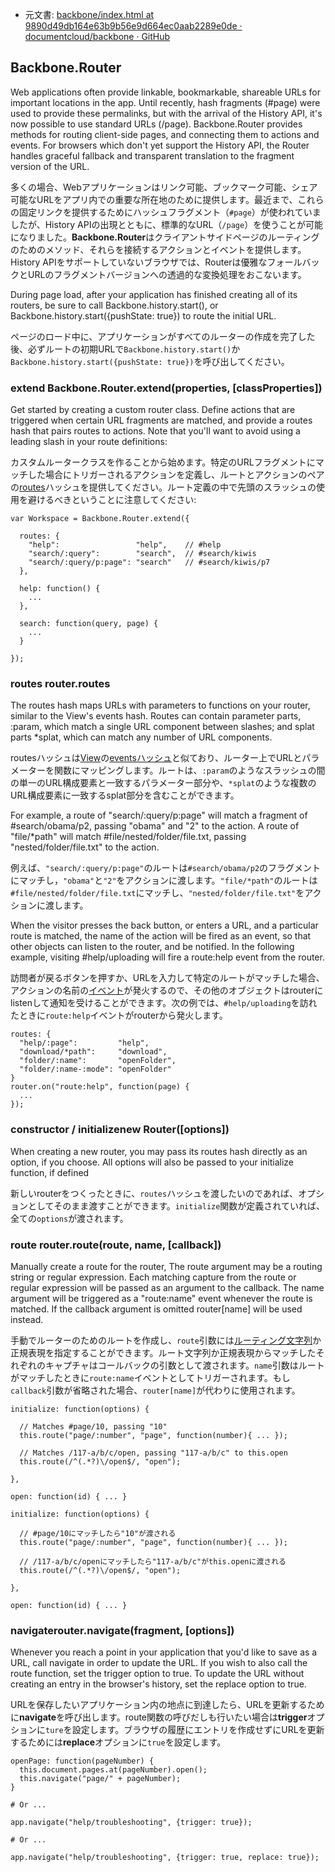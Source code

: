+  元文書: [backbone/index.html at 9890d49db164e63b9b56e9d664ec0aab2289e0de · documentcloud/backbone · GitHub](https://github.com/documentcloud/backbone/blob/9890d49db164e63b9b56e9d664ec0aab2289e0de/index.html "backbone/index.html at 9890d49db164e63b9b56e9d664ec0aab2289e0de · documentcloud/backbone · GitHub")

## Backbone.Router

Web applications often provide linkable, bookmarkable, shareable URLs for important locations in the app. Until recently, hash fragments (#page) were used to provide these permalinks, but with the arrival of the History API, it's now possible to use standard URLs (/page). Backbone.Router provides methods for routing client-side pages, and connecting them to actions and events. For browsers which don't yet support the History API, the Router handles graceful fallback and transparent translation to the fragment version of the URL.

多くの場合、Webアプリケーションはリンク可能、ブックマーク可能、シェア可能なURLをアプリ内での重要な所在地のために提供します。最近まで、これらの固定リンクを提供するためにハッシュフラグメント（`#page`）が使われていましたが、History APIの出現とともに、標準的なURL（`/page`）を使うことが可能になりました。**Backbone.Router**はクライアントサイドページのルーティングのためのメソッド、それらを接続するアクションとイベントを提供します。History APIをサポートしていないブラウザでは、Routerは優雅なフォールバックとURLのフラグメントバージョンへの透過的な変換処理をおこないます。

During page load, after your application has finished creating all of its routers, be sure to call Backbone.history.start(), or Backbone.history.start({pushState: true}) to route the initial URL.

ページのロード中に、アプリケーションがすべてのルーターの作成を完了した後、必ずルートの初期URLで`Backbone.history.start()`か`Backbone.history.start({pushState: true})`を呼び出してください。

### extend Backbone.Router.extend(properties, [classProperties]) 

Get started by creating a custom router class. Define actions that are triggered when certain URL fragments are matched, and provide a routes hash that pairs routes to actions. Note that you'll want to avoid using a leading slash in your route definitions:

カスタムルータークラスを作ることから始めます。特定のURLフラグメントにマッチした場合にトリガーされるアクションを定義し、ルートとアクションのペアの[routes](#Router-routes)ハッシュを提供してください。ルート定義の中で先頭のスラッシュの使用を避けるべきということに注意してください:

    var Workspace = Backbone.Router.extend({

      routes: {
        "help":                 "help",    // #help
        "search/:query":        "search",  // #search/kiwis
        "search/:query/p:page": "search"   // #search/kiwis/p7
      },

      help: function() {
        ...
      },

      search: function(query, page) {
        ...
      }

    });

### routes router.routes 

The routes hash maps URLs with parameters to functions on your router, similar to the View's events hash. Routes can contain parameter parts, :param, which match a single URL component between slashes; and splat parts *splat, which can match any number of URL components.

routesハッシュは[View](http://documentcloud.github.com/backbone/#View)の[eventsハッシュ](http://documentcloud.github.com/backbone/#View-delegateEvents)と似ており、ルーター上でURLとパラメーターを関数にマッピングします。ルートは、`:param`のようなスラッシュの間の単一のURL構成要素と一致するパラメーター部分や、`*splat`のような複数のURL構成要素に一致するsplat部分を含むことができます。

For example, a route of "search/:query/p:page" will match a fragment of #search/obama/p2, passing "obama" and "2" to the action. A route of "file/*path" will match #file/nested/folder/file.txt, passing "nested/folder/file.txt" to the action.

例えば、`"search/:query/p:page"`のルートは`#search/obama/p2`のフラグメントにマッチし，`"obama"`と`"2"`をアクションに渡します。`"file/*path"`のルートは`#file/nested/folder/file.txt`にマッチし、`"nested/folder/file.txt"`をアクションに渡します。

When the visitor presses the back button, or enters a URL, and a particular route is matched, the name of the action will be fired as an event, so that other objects can listen to the router, and be notified. In the following example, visiting #help/uploading will fire a route:help event from the router.

訪問者が戻るボタンを押すか、URLを入力して特定のルートがマッチした場合、アクションの名前の[イベント](http://documentcloud.github.com/backbone/#Events)が発火するので、その他のオブジェクトはrouterにlistenして通知を受けることができます。次の例では、`#help/uploading`を訪れたときに`route:help`イベントがrouterから発火します。

    routes: {
      "help/:page":         "help",
      "download/*path":     "download",
      "folder/:name":       "openFolder",
      "folder/:name-:mode": "openFolder"
    }
    router.on("route:help", function(page) {
      ...
    });

### constructor / initializenew Router([options]) 

When creating a new router, you may pass its routes hash directly as an option, if you choose. All options will also be passed to your initialize function, if defined

新しいrouterをつくったときに、`routes`ハッシュを渡したいのであれば、オプションとしてそのまま渡すことができます。`initialize`関数が定義されていれば、全ての`options`が渡されます。

### route router.route(route, name, [callback]) 

Manually create a route for the router, The route argument may be a routing string or regular expression. Each matching capture from the route or regular expression will be passed as an argument to the callback. The name argument will be triggered as a "route:name" event whenever the route is matched. If the callback argument is omitted router[name] will be used instead.

手動でルーターのためのルートを作成し、`route`引数には[ルーティング文字列](http://documentcloud.github.com/backbone/#Router-routes)か正規表現を指定することができます。ルート文字列か正規表現からマッチしたそれぞれのキャプチャはコールバックの引数として渡されます。`name`引数はルートがマッチしたときに`route:name`イベントとしてトリガーされます。もし`callback`引数が省略された場合、`router[name]`が代わりに使用されます。

    initialize: function(options) {

      // Matches #page/10, passing "10"
      this.route("page/:number", "page", function(number){ ... });

      // Matches /117-a/b/c/open, passing "117-a/b/c" to this.open
      this.route(/^(.*?)\/open$/, "open");

    },

    open: function(id) { ... }

    initialize: function(options) {

      // #page/10にマッチしたら"10"が渡される
      this.route("page/:number", "page", function(number){ ... });

      // /117-a/b/c/openにマッチしたら"117-a/b/c"がthis.openに渡される
      this.route(/^(.*?)\/open$/, "open");

    },

    open: function(id) { ... }

### navigaterouter.navigate(fragment, [options]) 

Whenever you reach a point in your application that you'd like to save as a URL, call navigate in order to update the URL. If you wish to also call the route function, set the trigger option to true. To update the URL without creating an entry in the browser's history, set the replace option to true.

URLを保存したいアプリケーション内の地点に到達したら、URLを更新するために**navigate**を呼び出します。route関数の呼びだしも行いたい場合は**trigger**オプションに`ture`を設定します。ブラウザの履歴にエントリを作成せずにURLを更新するためには**replace**オプションに`true`を設定します。

    openPage: function(pageNumber) {
      this.document.pages.at(pageNumber).open();
      this.navigate("page/" + pageNumber);
    }

    # Or ...

    app.navigate("help/troubleshooting", {trigger: true});

    # Or ...

    app.navigate("help/troubleshooting", {trigger: true, replace: true});


